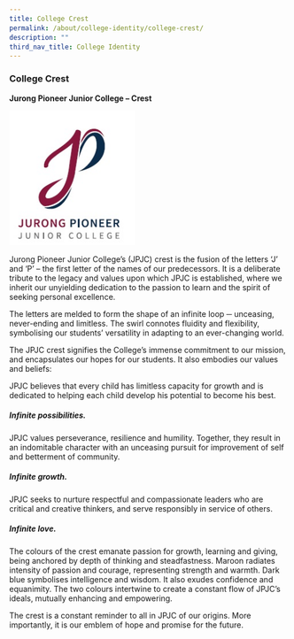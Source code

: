 ```yaml
---
title: College Crest
permalink: /about/college-identity/college-crest/
description: ""
third_nav_title: College Identity
---
```

### **College Crest**

**Jurong Pioneer Junior College – Crest**

<img src="/images/JPJC%20sch%20crest.jpg" 
     style="width:45%">
		 
Jurong Pioneer Junior College’s (JPJC) crest is the fusion of the letters ‘J’ and ‘P’ – the first letter of the names of our predecessors. It is a deliberate tribute to the legacy and values upon which JPJC is established, where we inherit our unyielding dedication to the passion to learn and the spirit of seeking personal excellence.

The letters are melded to form the shape of an infinite loop ─ unceasing, never-ending and limitless. The swirl connotes fluidity and flexibility, symbolising our students’ versatility in adapting to an ever-changing world.

The JPJC crest signifies the College’s immense commitment to our mission, and encapsulates our hopes for our students. It also embodies our values and beliefs:

JPJC believes that every child has limitless capacity for growth and is dedicated to helping each child develop his potential to become his best.

##### **Infinite possibilities**.

JPJC values perseverance, resilience and humility. Together, they result in an indomitable character with an unceasing pursuit for improvement of self and betterment of community.

##### **Infinite growth**.

JPJC seeks to nurture respectful and compassionate leaders who are critical and creative thinkers, and serve responsibly in service of others.

##### **Infinite love**.

The colours of the crest emanate passion for growth, learning and giving, being anchored by depth of thinking and steadfastness. Maroon radiates intensity of passion and courage, representing strength and warmth. Dark blue symbolises intelligence and wisdom. It also exudes confidence and equanimity. The two colours intertwine to create a constant flow of JPJC’s ideals, mutually enhancing and empowering.

The crest is a constant reminder to all in JPJC of our origins. More importantly, it is our emblem of hope and promise for the future.